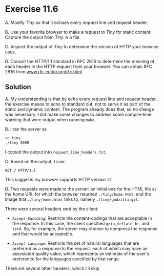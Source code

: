 # Exercise 11.6

A. Modify *Tiny* so that it echoes every request line and request header.

B. Use your favorite browser to make a request to *Tiny* for static content.
Capture the output from *Tiny* in a file.

C. Inspect the output of *Tiny* to determine the version of HTTP your browser
uses.

D. Consult the HTTP/1.1 standard in RFC 2616 to determine the meaning of each
header in the HTTP request from your browser. You can obtain RFC 2616 from
www.rfc-editor.org/rfc.html

## Solution

A. My understanding is that by echo every request line and request header, the
exercise means to echo to standard out, not to serve it as part of the static
and dynamic content. The program already does that, so no change was necessary.
I did make some changes to address some compile-time warning that were output
when running `make`.

B. I ran the server as

```bash
cd tiny
./tiny 8000
```

I copied the output into `request_line_headers.txt`.

C. Based on the output, I saw:

```
GET / HTTP/1.1
```

This suggests my browser supports HTTP version 1.1.

D. Two requests were made to the server: an initial one for the HTML file at the home URI,
for which the browser returned `./tiny/home.html`, and the image that `./tiny/home.html` links
to, namely `./tiny/godzilla.gif`.

There were several headers  sent by the client:

- `Accept-Encoding`: Restricts the content-codings that are acceptable in the response. In this case,
the client specified `gzip`, `deflate`, `br`, and `zstd`. So, for example, the server may choose to
compress the response and that would be acceptable.

- `Accept-Language`: Restricts the set of natural languages that are preferred as a response to the
request. each of which may have an associated quality value, which represents an estimate of the user's
preference for the languages specified by that range.

There are several other headers, which I'll skip.
